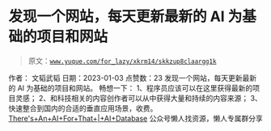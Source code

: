 # 发现一个网站，每天更新最新的 AI 为基础的项目和网站

> 原文：[`www.yuque.com/for_lazy/xkrm14/skkzup8claargg1k`](https://www.yuque.com/for_lazy/xkrm14/skkzup8claargg1k)

<ne-p id="ueeac4325" data-lake-id="ueeac4325"><ne-text id="u8e3d69a3">作者： 文韬武韬</ne-text></ne-p> <ne-p id="uf779752a" data-lake-id="uf779752a"><ne-text id="uf9ef5736">日期：2023-01-03</ne-text></ne-p> <ne-p id="uc706ea19" data-lake-id="uc706ea19"><ne-text id="u0b216aad">点赞数：</ne-text><ne-text id="u39295e70" ne-bold="true">23</ne-text></ne-p> <ne-hole id="u535cf87d" data-lake-id="u535cf87d"><ne-card data-card-name="hr" data-card-type="block" id="rpDOe" data-event-boundary="card"><ne-p id="u4a18f8ad" data-lake-id="u4a18f8ad"><ne-text id="u14b79642">发现一个网站，每天更新最新的 AI 为基础的项目和网站。</ne-text> <ne-text id="uc1031347">畅想一下：</ne-text> <ne-text id="u8ccbb358">1、程序员应该可以在这里获得最新的项目灵感；</ne-text> <ne-text id="ubbbd2eab">2、和科技相关的内容创作者可以从中获得大量和持续的内容来源；</ne-text> <ne-text id="uef93828d">3、快速整合到国内的合适的垂直应用场景，收费。</ne-text></ne-p> <ne-p id="ueeae0547" data-lake-id="ueeae0547">[<ne-text id="ue7ed94fb">There's+An+AI+For+That+|+AI+Database</ne-text>](https://theresanaiforthat.com/)</ne-p> <ne-hole id="u878b46ab" data-lake-id="u878b46ab"><ne-card data-card-name="hr" data-card-type="block" id="gkpqE" data-event-boundary="card"><ne-p id="ub791b095" data-lake-id="ub791b095"><ne-text id="u38affdfb">公众号懒人找资源，懒人专属群分享</ne-text></ne-p></ne-card></ne-hole></ne-card></ne-hole>